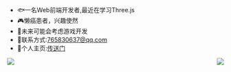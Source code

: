 - 🐟一名Web前端开发者,最近在学习Three.js
- 🎮懒癌患者，兴趣使然
- 🍪未来可能会考虑游戏开发
- 🎵联系方式:765830637@qq.com
- 🏰个人主页:[传送门](https://my-website-one-topaz.vercel.app/)
<img align="right" src="https://github-readme-stats.vercel.app/api/top-langs/?username=KallkaGo&hide=css,html,scss,less" />
<img align="left" src="https://github-readme-stats.vercel.app/api?username=KallkaGo&show_icons=true" />

